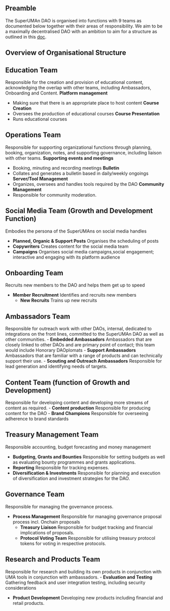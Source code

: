 ## Preamble
The SuperUMAn DAO is organised into functions with 9 teams as documented below together with their areas of responsibility. We aim to be a maximally decentralised DAO with an ambition to aim for a structure as outlined in this [doc](https://docs.google.com/document/d/1_rPODDWQhZu6oAoQQiy_3oQngOVhu8XLuqeLFgk1Yzg/edit).

## Overview of Organisational Structure

## Education Team 
Responsible for the creation and provision of educational content, acknowledging the overlap with other teams, including Ambassadors, Onboarding and Content.
**Platform management**
- Making sure that there is an appropriate place to host content
**Course Creation**
 - Oversees the production of educational courses
**Course Presentation**
- Runs educational courses

## Operations Team 
Responsible for supporting organizational functions through planning, booking, organization, notes, and supporting governance, including liaison with other teams.
**Supporting events and meetings**
- Booking, minuting and recording meetings
**Bulletin**
- Collates and generates a bulletin based in daily/weekly ongoings
**Server/Tool Management**
- Organizes, oversees and handles tools required by the DAO
**Community Management**
- Responsible for community moderation.

## Social Media Team  (Growth and Development Function)
Embodies the persona of the SuperUMAns on social media handles
  - **Planned, Organic & Support Posts**
	  Organises the scheduling of posts
  - **Copywriters**
	  Creates content for the social media team
  - **Campaigns**
    Organises social media campaigns,social engagement; interactive and engaging with its platform audience  

## Onboarding Team 
Recruits new members to the DAO and helps them get up to speed
  - **Member Recruitment**
	  Identifies and recruits new members
	- **New Recruits**
	  Trains up new recruits

## Ambassadors Team 
Responsible for outreach work with other DAOs, internal, dedicated to integrations on the front lines, committed to the SuperUMAn DAO as well as other communities.
	- **Embedded Ambassadors**
	  Ambassadors that are closely linked to other DAOs and are primary point of contact; this team would include Honorary DAOplomats
	- **Support Ambassadors**
	  Ambassadors that are familiar with a range of products and can technically support their 
use.
	- **Scouting and Outreach Ambassadors**
	  Responsible for lead generation and identifying needs of targets.

## Content Team (function of Growth and Development)
Responsible for developing content and developing more streams of content as required.
	- **Content production**
	  Responsible for producing content for the DAO 
	- **Brand Champions**
	  Responsible for overseeing adherence to brand standards

## Treasury Management Team
Responsible accounting, budget forecasting and money management
  - **Budgeting, Grants and Bounties**
    Responsible for setting budgets as well as evaluating bounty programmes and grants applications.
  - **Reporting**
    Responsible for tracking expenses.
  - **Diversification & Investments**
    Responsible for planning and execution of diversification and investment strategies for the DAO.


## Governance Team
Responsible for managing the governance process.
  - **Process Management**
	  Responsible for managing governance proposal process incl. Onchain proposals
	- **Treasury Liaison**
	  Responsible for budget tracking and financial implications of proposals.
	- **Protocol Voting Team**
	  Responsible for utilising treasury protocol tokens for voting in respective protocols.

## Research and Products Team
Responsible for research and building its own products in conjunction with UMA tools in conjunction with ambassadors.
	- **Evaluation and Testing**
	  Gathering feedback and user integration testing, including security considerations
  - **Product Development**
	  Developing new products including financial and retail products.
